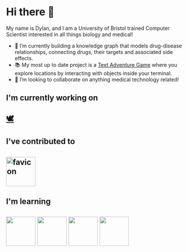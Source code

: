 # Hi there 👋

My name is Dylan, and I am a University of Bristol trained Computer Scientist interested in all things biology and medical!

- 🔭 I’m currently building a knowledge graph that models drug-disease relationships, connecting drugs, their targets and associated side effects.
- 📚 My most up to date project is a [Text Adventure Game](https://github.com/dxlxnhxxe/Java---SimpleTextAdventureGame) where you explore locations by interacting with objects inside your terminal.
- 👯 I’m looking to collaborate on anything medical technology related!

## I'm currently working on
## [🕊️](https://github.com/EpitechMscProPromo2027/T-DEV-700-project-PAR_3) 

## I've contributed to
## <img src="https://raw.githubusercontent.com/UoB-COMSM0166/2025-group-28/main/docs/assets/favicon.png" width="80" alt="favicon">

## I'm learning 
## <img src="https://github.githubassets.com/images/icons/emoji/unicode/1f1ea-1f1f8.png?v8" width="80" /> <img src="https://github.githubassets.com/images/icons/emoji/unicode/1f1e8-1f1f3.png?v8" width="80" /> <img src="https://github.githubassets.com/images/icons/emoji/unicode/1f1e9-1f1ea.png?v8" width="80" /> <img src="https://github.githubassets.com/images/icons/emoji/unicode/1f1f8-1f1ea.png?v8" width="80" />
